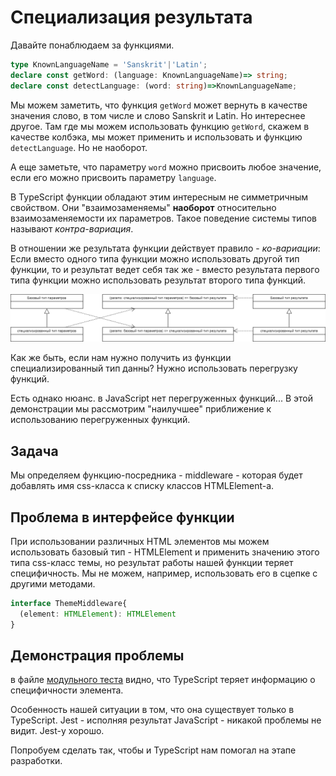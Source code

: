 # Специализация результата

Давайте понаблюдаем за функциями.

```ts
type KnownLanguageName = 'Sanskrit'|'Latin';
declare const getWord: (language: KnownLanguageName)=> string;
declare const detectLanguage: (word: string)=>KnownLanguageName;
```

Мы можем заметить, что функция `getWord` может вернуть в качестве значения слово, в том числе и слово Sanskrit и Latin. Но интереснее другое. Там где мы можем использовать функцию `getWord`, скажем в качестве колбэка, мы может применить и использовать и функцию `detectLanguage`. Но не наоборот.

А еще заметьте, что параметру `word` можно присвоить любое значение, если его можно присвоить параметру `language`.

В TypeScript функции обладают этим интересным не симметричным свойством. Они "взаимозаменяемы" **наоборот** относительно взаимозаменяемости их параметров. Такое поведение системы типов называют _контра-вариация_.

В отношении же результата функции действует правило - _ко-вариации_: Если вместо одного типа функции можно использовать другой тип функции, то и результат ведет себя так же - вместо результата первого типа функции можно использовать результат второго типа функций.

![co- contra- variance](../assets/co-contra-variance.drawio.png)

Как же быть, если нам нужно получить из функции специализированный тип данны? Нужно использовать перегрузку функций.

Есть однако нюанс. в JavaScript нет перегруженных функций... В этой демонстрации мы рассмотрим "наилучшее" приближение к использованию перегруженных функций.

## Задача

Мы определяем функцию-посредника - middleware - которая будет добавлять имя css-класса к списку классов HTMLElement-а.

## Проблема в интерфейсе функции

При использовании различных HTML элементов мы можем использовать базовый тип - HTMLElement и применить значению этого типа css-класс темы, но результат работы нашей функции теряет специфичность. Мы не можем, например, использовать его в сцепке с другими методами.

```ts
interface ThemeMiddleware{
  (element: HTMLElement): HTMLElement
}
```

## Демонстрация проблемы

в файле [модульного теста](https://codesandbox.io/s/infallible-perlman-3dht9?file=/src/theme-middleware.test.ts) видно, что TypeScript теряет информацию о специфичности элемента.

Особенность нашей ситуации в том, что она существует только в TypeScript. Jest - исполняя результат JavaScript - никакой проблемы не видит. Jest-у хорошо.

Попробуем сделать так, чтобы и TypeScript нам помогал на этапе разработки.

#
#

